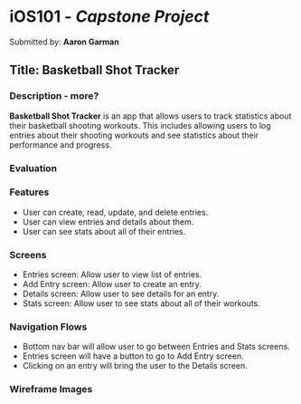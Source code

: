 # iOS101 - *Capstone Project*

Submitted by: **Aaron Garman**

## Title: Basketball Shot Tracker

### Description - more?

**Basketball Shot Tracker** is an app that allows users to track statistics about their basketball shooting workouts. This includes allowing users to log entries about their shooting workouts and see statistics about their performance and progress.

### Evaluation

### Features
- User can create, read, update, and delete entries.
- User can view entries and details about them.
- User can see stats about all of their entries.

### Screens
- Entries screen: Allow user to view list of entries.
- Add Entry screen: Allow user to create an entry.
- Details screen: Allow user to see details for an entry.
- Stats screen: Allow user to see stats about all of their workouts.

### Navigation Flows
- Bottom nav bar will allow user to go between Entries and Stats screens.
- Entries screen will have a button to go to Add Entry screen.
- Clicking on an entry will bring the user to the Details screen.

### Wireframe Images

